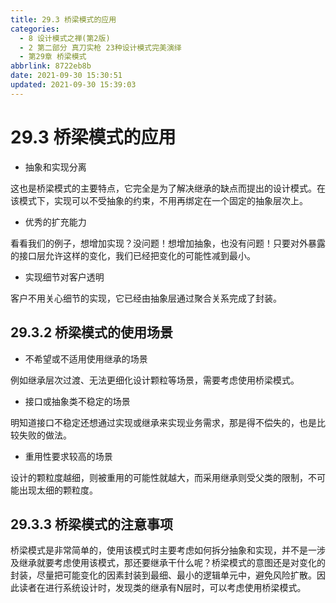 ```yaml
---
title: 29.3 桥梁模式的应用
categories: 
  - 8 设计模式之禅(第2版)
  - 2 第二部分 真刀实枪 23种设计模式完美演绎
  - 第29章 桥梁模式
abbrlink: 8722eb8b
date: 2021-09-30 15:30:51
updated: 2021-09-30 15:39:03
---
```

# 29.3 桥梁模式的应用
- 抽象和实现分离

这也是桥梁模式的主要特点，它完全是为了解决继承的缺点而提出的设计模式。在该模式下，实现可以不受抽象的约束，不用再绑定在一个固定的抽象层次上。
- 优秀的扩充能力

看看我们的例子，想增加实现？没问题！想增加抽象，也没有问题！只要对外暴露的接口层允许这样的变化，我们已经把变化的可能性减到最小。
- 实现细节对客户透明

客户不用关心细节的实现，它已经由抽象层通过聚合关系完成了封装。

## 29.3.2 桥梁模式的使用场景
- 不希望或不适用使用继承的场景

例如继承层次过渡、无法更细化设计颗粒等场景，需要考虑使用桥梁模式。
- 接口或抽象类不稳定的场景

明知道接口不稳定还想通过实现或继承来实现业务需求，那是得不偿失的，也是比较失败的做法。
- 重用性要求较高的场景

设计的颗粒度越细，则被重用的可能性就越大，而采用继承则受父类的限制，不可能出现太细的颗粒度。

## 29.3.3 桥梁模式的注意事项
桥梁模式是非常简单的，使用该模式时主要考虑如何拆分抽象和实现，并不是一涉及继承就要考虑使用该模式，那还要继承干什么呢？桥梁模式的意图还是对变化的封装，尽量把可能变化的因素封装到最细、最小的逻辑单元中，避免风险扩散。因此读者在进行系统设计时，发现类的继承有N层时，可以考虑使用桥梁模式。

